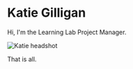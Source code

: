 # Katie Gilligan

Hi, I'm the Learning Lab Project Manager.

![Katie headshot](https://ll-show.s3.amazonaws.com/public/photos/people/kg/IMG_5067.jpg)

That is all.
